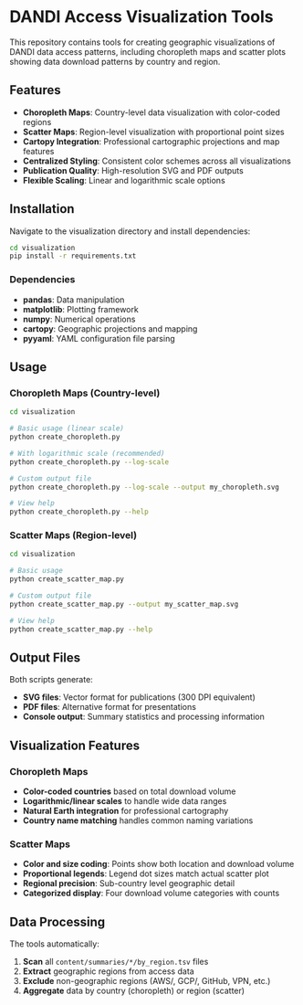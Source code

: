 # DANDI Access Visualization Tools

This repository contains tools for creating geographic visualizations of DANDI data access patterns, including choropleth maps and scatter plots showing data download patterns by country and region.

## Features

- **Choropleth Maps**: Country-level data visualization with color-coded regions
- **Scatter Maps**: Region-level visualization with proportional point sizes
- **Cartopy Integration**: Professional cartographic projections and map features
- **Centralized Styling**: Consistent color schemes across all visualizations
- **Publication Quality**: High-resolution SVG and PDF outputs
- **Flexible Scaling**: Linear and logarithmic scale options


## Installation

Navigate to the visualization directory and install dependencies:

```bash
cd visualization
pip install -r requirements.txt
```

### Dependencies
- **pandas**: Data manipulation
- **matplotlib**: Plotting framework
- **numpy**: Numerical operations
- **cartopy**: Geographic projections and mapping
- **pyyaml**: YAML configuration file parsing

## Usage

### Choropleth Maps (Country-level)

```bash
cd visualization

# Basic usage (linear scale)
python create_choropleth.py

# With logarithmic scale (recommended)
python create_choropleth.py --log-scale

# Custom output file
python create_choropleth.py --log-scale --output my_choropleth.svg

# View help
python create_choropleth.py --help
```

### Scatter Maps (Region-level)

```bash
cd visualization

# Basic usage
python create_scatter_map.py

# Custom output file
python create_scatter_map.py --output my_scatter_map.svg

# View help
python create_scatter_map.py --help
```

## Output Files

Both scripts generate:
- **SVG files**: Vector format for publications (300 DPI equivalent)
- **PDF files**: Alternative format for presentations
- **Console output**: Summary statistics and processing information

## Visualization Features

### Choropleth Maps
- **Color-coded countries** based on total download volume
- **Logarithmic/linear scales** to handle wide data ranges
- **Natural Earth integration** for professional cartography
- **Country name matching** handles common naming variations

### Scatter Maps
- **Color and size coding**: Points show both location and download volume
- **Proportional legends**: Legend dot sizes match actual scatter plot
- **Regional precision**: Sub-country level geographic detail
- **Categorized display**: Four download volume categories with counts

## Data Processing

The tools automatically:
1. **Scan** all `content/summaries/*/by_region.tsv` files
2. **Extract** geographic regions from access data
3. **Exclude** non-geographic regions (AWS/, GCP/, GitHub, VPN, etc.)
4. **Aggregate** data by country (choropleth) or region (scatter)